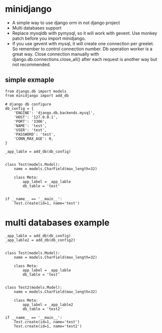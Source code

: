 # minidjango
* A simple way to use django orm in not django project
* Multi databases support
* Replace mysqldb with pymysql, so it will work with gevent.
  Use monkey patch before you import minidjango.
* If you use gevent with mysql, it will create one connection per greelet. So remember to control connection number. 
  Db operation worker is a great way.
  Close connection manually with django.db.connections.close_all() after each request is another way but not recommended.


## simple exmaple

```
from django.db import models
from minidjango import add_db

# django db configure
db_config = {
    'ENGINE': 'django.db.backends.mysql',
    'HOST': '127.0.0.1',
    'PORT': '3306',
    'NAME': 'test',
    'USER': 'test',
    'PASSWORD': 'test',
    'CONN_MAX_AGE': 0,
}

_app_lable = add_db(db_config)


class Test(models.Model):
    name = models.CharField(max_length=32)

    class Meta:
        app_label = _app_lable
        db_table = 'test'


if __name__ == '__main__':
    Test.create(id=1, name='test')
```

# multi databases example

```
_app_lable = add_db(db_config)
_app_lable2 = add_db(db_config2)


class Test(models.Model):
    name = models.CharField(max_length=32)

    class Meta:
        app_label = _app_lable
        db_table = 'test'
        

class Test2(models.Model):
    name = models.CharField(max_length=32)

    class Meta:
        app_label = _app_lable2
        db_table = 'test2'
        
if __name__ == '__main__':
    Test.create(id=1, name='test')
    Test.create(id=1, name='test2')
```
